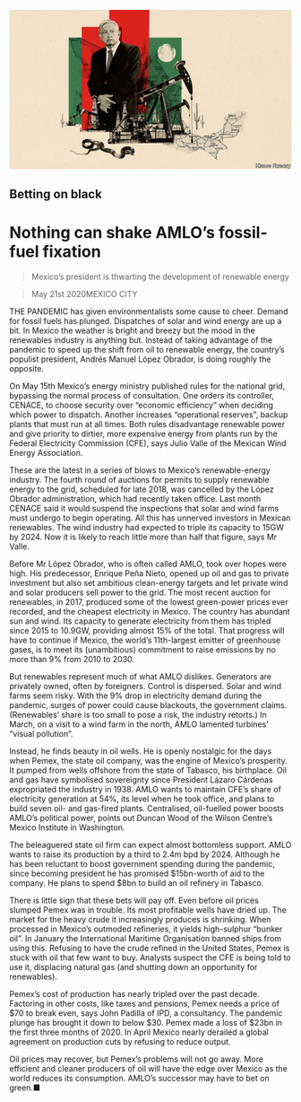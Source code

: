 ![](./images/20200523_AMD001_0.jpg)

## Betting on black

# Nothing can shake AMLO’s fossil-fuel fixation

> Mexico’s president is thwarting the development of renewable energy

> May 21st 2020MEXICO CITY

THE PANDEMIC has given environmentalists some cause to cheer. Demand for fossil fuels has plunged. Dispatches of solar and wind energy are up a bit. In Mexico the weather is bright and breezy but the mood in the renewables industry is anything but. Instead of taking advantage of the pandemic to speed up the shift from oil to renewable energy, the country’s populist president, Andrés Manuel López Obrador, is doing roughly the opposite.

On May 15th Mexico’s energy ministry published rules for the national grid, bypassing the normal process of consultation. One orders its controller, CENACE, to choose security over “economic efficiency” when deciding which power to dispatch. Another increases “operational reserves”, backup plants that must run at all times. Both rules disadvantage renewable power and give priority to dirtier, more expensive energy from plants run by the Federal Electricity Commission (CFE), says Julio Valle of the Mexican Wind Energy Association.

These are the latest in a series of blows to Mexico’s renewable-energy industry. The fourth round of auctions for permits to supply renewable energy to the grid, scheduled for late 2018, was cancelled by the López Obrador administration, which had recently taken office. Last month CENACE said it would suspend the inspections that solar and wind farms must undergo to begin operating. All this has unnerved investors in Mexican renewables. The wind industry had expected to triple its capacity to 15GW by 2024. Now it is likely to reach little more than half that figure, says Mr Valle.

Before Mr López Obrador, who is often called AMLO, took over hopes were high. His predecessor, Enrique Peña Nieto, opened up oil and gas to private investment but also set ambitious clean-energy targets and let private wind and solar producers sell power to the grid. The most recent auction for renewables, in 2017, produced some of the lowest green-power prices ever recorded, and the cheapest electricity in Mexico. The country has abundant sun and wind. Its capacity to generate electricity from them has tripled since 2015 to 10.9GW, providing almost 15% of the total. That progress will have to continue if Mexico, the world’s 11th-largest emitter of greenhouse gases, is to meet its (unambitious) commitment to raise emissions by no more than 9% from 2010 to 2030.

But renewables represent much of what AMLO dislikes. Generators are privately owned, often by foreigners. Control is dispersed. Solar and wind farms seem risky. With the 9% drop in electricity demand during the pandemic, surges of power could cause blackouts, the government claims. (Renewables’ share is too small to pose a risk, the industry retorts.) In March, on a visit to a wind farm in the north, AMLO lamented turbines’ “visual pollution”.

Instead, he finds beauty in oil wells. He is openly nostalgic for the days when Pemex, the state oil company, was the engine of Mexico’s prosperity. It pumped from wells offshore from the state of Tabasco, his birthplace. Oil and gas have symbolised sovereignty since President Lázaro Cárdenas expropriated the industry in 1938. AMLO wants to maintain CFE’s share of electricity generation at 54%, its level when he took office, and plans to build seven oil- and gas-fired plants. Centralised, oil-fuelled power boosts AMLO’s political power, points out Duncan Wood of the Wilson Centre’s Mexico Institute in Washington.

The beleaguered state oil firm can expect almost bottomless support. AMLO wants to raise its production by a third to 2.4m bpd by 2024. Although he has been reluctant to boost government spending during the pandemic, since becoming president he has promised $15bn-worth of aid to the company. He plans to spend $8bn to build an oil refinery in Tabasco.

There is little sign that these bets will pay off. Even before oil prices slumped Pemex was in trouble. Its most profitable wells have dried up. The market for the heavy crude it increasingly produces is shrinking. When processed in Mexico’s outmoded refineries, it yields high-sulphur “bunker oil”. In January the International Maritime Organisation banned ships from using this. Refusing to have the crude refined in the United States, Pemex is stuck with oil that few want to buy. Analysts suspect the CFE is being told to use it, displacing natural gas (and shutting down an opportunity for renewables).

Pemex’s cost of production has nearly tripled over the past decade. Factoring in other costs, like taxes and pensions, Pemex needs a price of $70 to break even, says John Padilla of IPD, a consultancy. The pandemic plunge has brought it down to below $30. Pemex made a loss of $23bn in the first three months of 2020. In April Mexico nearly derailed a global agreement on production cuts by refusing to reduce output.

Oil prices may recover, but Pemex’s problems will not go away. More efficient and cleaner producers of oil will have the edge over Mexico as the world reduces its consumption. AMLO’s successor may have to bet on green.■